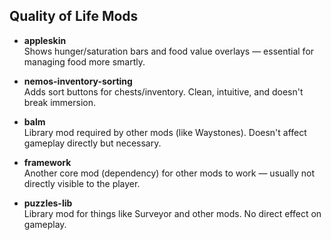 ## Quality of Life Mods

- **appleskin**  
  Shows hunger/saturation bars and food value overlays — essential for managing food more smartly.

- **nemos-inventory-sorting**  
  Adds sort buttons for chests/inventory. Clean, intuitive, and doesn't break immersion.

- **balm**  
  Library mod required by other mods (like Waystones). Doesn't affect gameplay directly but necessary.

- **framework**  
  Another core mod (dependency) for other mods to work — usually not directly visible to the player.

- **puzzles-lib**  
  Library mod for things like Surveyor and other mods. No direct effect on gameplay.
